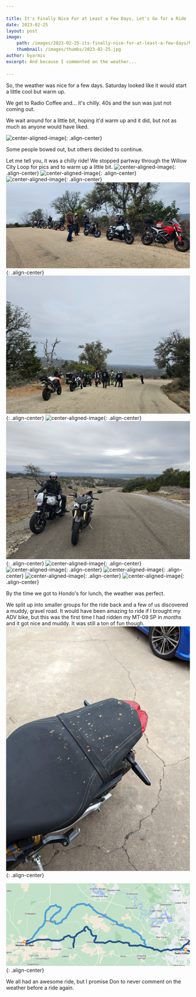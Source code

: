 ```yaml
---

title: It's Finally Nice For at Least a Few Days, Let's Go for a Ride
date: 2023-02-25
layout: post
image: 
    path: /images/2023-02-25-its-finally-nice-for-at-least-a-few-days/highres_510928247.jpg
    thumbnail: /images/thumbs/2023-02-25.jpg
author: byarmis
excerpt: And because I commented on the weather...

---
```


So, the weather was nice for a few days.  Saturday looked like it would start a little cool but warm up.

We get to Radio Coffee and... it's chilly.  40s and the sun was just not coming out.

We wait around for a little bit, hoping it'd warm up and it did, but not as much as anyone would have liked.

![center-aligned-image](/images/2023-02-25-its-finally-nice-for-at-least-a-few-days/highres_510895940.jpg){: .align-center}

Some people bowed out, but others decided to continue.

Let me tell you, it was a chilly ride!  We stopped partway through the Willow City Loop for pics and to warm up a little bit.
![center-aligned-image](/images/2023-02-25-its-finally-nice-for-at-least-a-few-days/highres_510895939.jpg){: .align-center}
![center-aligned-image](/images/2023-02-25-its-finally-nice-for-at-least-a-few-days/highres_510895941.jpg){: .align-center}
![center-aligned-image](/images/2023-02-25-its-finally-nice-for-at-least-a-few-days/highres_510895942.jpg){: .align-center}
![center-aligned-image](/images/2023-02-25-its-finally-nice-for-at-least-a-few-days/highres_510903707.jpg){: .align-center}
![center-aligned-image](/images/2023-02-25-its-finally-nice-for-at-least-a-few-days/highres_510928240.jpg){: .align-center}
![center-aligned-image](/images/2023-02-25-its-finally-nice-for-at-least-a-few-days/highres_510895938.jpg){: .align-center}
![center-aligned-image](/images/2023-02-25-its-finally-nice-for-at-least-a-few-days/highres_510928218.jpg){: .align-center}
![center-aligned-image](/images/2023-02-25-its-finally-nice-for-at-least-a-few-days/PXL_20230225_180205644.jpg){: .align-center}
![center-aligned-image](/images/2023-02-25-its-finally-nice-for-at-least-a-few-days/PXL_20230225_180225076.jpg){: .align-center}
![center-aligned-image](/images/2023-02-25-its-finally-nice-for-at-least-a-few-days/PXL_20230225_180246000.jpg){: .align-center}
![center-aligned-image](/images/2023-02-25-its-finally-nice-for-at-least-a-few-days/PXL_20230225_180256435.jpg){: .align-center}
![center-aligned-image](/images/2023-02-25-its-finally-nice-for-at-least-a-few-days/PXL_20230225_180535927.jpg){: .align-center}

By the time we got to Hondo's for lunch, the weather was perfect.

We split up into smaller groups for the ride back and a few of us discovered a muddy, gravel road.  It would have been amazing to ride if I brought my ADV bike, but this was the first time I had ridden my MT-09 SP in _months_ and it got nice and muddy.  It was still a ton of fun though.
![center-aligned-image](/images/2023-02-25-its-finally-nice-for-at-least-a-few-days/PXL_20230225_223609297.jpg){: .align-center}
 
![center-aligned-image](/images/2023-02-25-its-finally-nice-for-at-least-a-few-days/map.png){: .align-center}

We all had an awesome ride, but I promise Don to never comment on the weather before a ride again.

